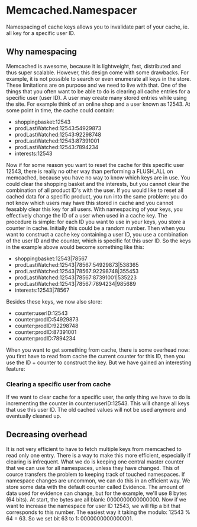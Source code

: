 # Memcached.Namespacer
Namespacing of cache keys allows you to invalidate part of your cache, ie. all key for a specific user ID.

## Why namespacing

Memcached is awesome, because it is lightweight, fast, distributed and thus super scalable. However, this design come with some 
drawbacks. For example, it is not possible to search or even enumerate all keys in the store. These limitations are on purpose
and we need to live with that. One of the things that you often want to be able to do is clearing all cache entries for a specific
user (user ID). A user may create many stored entries while using the site. For example think of an online shop and a user known 
as 12543. At some point in time, the cache could contain:

 - shoppingbasket:12543
 - prodLastWatched:12543:54929873
 - prodLastWatched:12543:92298748
 - prodLastWatched:12543:87391001
 - prodLastWatched:12543:7894234
 - interests:12543
 
 Now if for some reason you want to reset the cache for this specific user 12543, there is really no other way than performing a 
 FLUSH_ALL on memcached, because you have no way to know which keys are in use. You could clear the shopping basket and the 
 interests, but you cannot clear the combination of all product ID's with the user. If you would like to reset all cached data 
 for a specific product, you run into the same problem: you do not know which users may have this stored in cache and you cannot 
 feasably clear this key for all users.
 With namespacing of your keys, you effectively change the ID of a user when used in a cache key. The procedure is simple: for each 
 ID you want to use in your keys, you store a counter in cache. Initially this could be a random number. Then when you want to 
 construct a cache key containing a user ID, you use a combination of the user ID and the counter, which is specific fot 
 this user ID. So the keys in the example above would become something like this:
 
 - shoppingbasket:12543|78567
 - prodLastWatched:12543|78567:54929873|538365
 - prodLastWatched:12543|78567:92298748|355453
 - prodLastWatched:12543|78567:87391001|535223
 - prodLastWatched:12543|78567:7894234|985689
 - interests:12543|78567

Besides these keys, we now also store:

 - counter:userID:12543
 - counter:prodID:54929873
 - counter:prodID:92298748
 - counter:prodID:87391001
 - counter:prodID:7894234

When you want to get something from cache, there is some overhead now: you first have to read from cache the current counter for
this ID, then you use the ID + counter to construct the key. But we have gained an interesting feature:

### Clearing a specific user from cache
If we want to clear cache for a specific user, the only thing we have to do is incrementing the counter in counter:userID:12543. 
This will change all keys that use this user ID. The old cached values will not be used anymore and eventually cleaned up.

## Decreasing overhead

It is not very efficient to have to fetch multiple keys from memcached to read only one entry. There is a way to make this more efficient, especially if clearing is infrequent. What we do is keeping one central master counter that we can use for all namespaces, unless they have changed. This of cource transfers the problem to keeping track of touched namespaces. If namespace changes are uncommon, we can do this in an efficient way. We store some data with the default counter called Evidence. The amount of data used for evidence can change, but for the example, we'll use 8 bytes (64 bits). At start, the bytes are all blank: 0000000000000000. Now if we want to increase the namespace for user ID 12543, we will flip a bit that corresponds to this number. The easiest way it taking the modulo: 12543 % 64 = 63. So we set bit 63 to 1: 0000000000000001.
